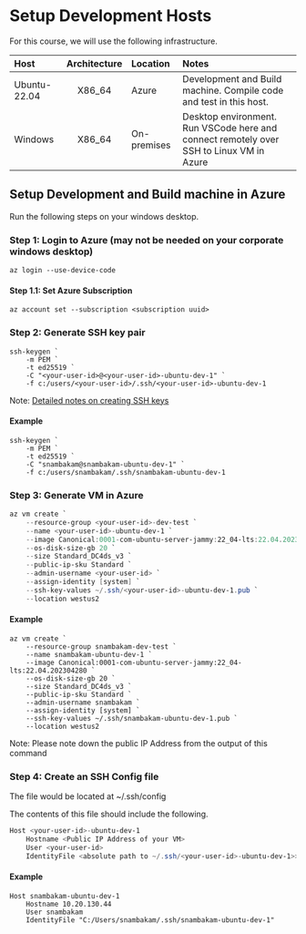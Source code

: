 # Setup Development Hosts

For this course, we will use the following infrastructure.

|  Host        | Architecture | Location    | Notes                       |
|:-------------|:------------:|:------------|:----------------------------|
| Ubuntu-22.04 | X86_64       | Azure       | Development and Build machine. Compile code and test in this host. |
| Windows      | X86_64       | On-premises | Desktop environment. Run VSCode here and connect remotely over SSH to Linux VM in Azure |

## Setup Development and Build machine in Azure

Run the following steps on your windows desktop.

### Step 1: Login to Azure (may not be needed on your corporate windows desktop)

```
az login --use-device-code
```

#### Step 1.1: Set Azure Subscription

```
az account set --subscription <subscription uuid>
```

### Step 2: Generate SSH key pair

```shell
ssh-keygen `
    -m PEM `
    -t ed25519 `
    -C "<your-user-id>@<your-user-id>-ubuntu-dev-1" `
    -f c:/users/<your-user-id>/.ssh/<your-user-id>-ubuntu-dev-1
```
Note: [Detailed notes on creating SSH keys](https://learn.microsoft.com/en-us/azure/virtual-machines/linux/create-ssh-keys-detailed)

#### Example

```
ssh-keygen `
    -m PEM `
    -t ed25519 `
    -C "snambakam@snambakam-ubuntu-dev-1" `
    -f c:/users/snambakam/.ssh/snambakam-ubuntu-dev-1
```

### Step 3: Generate VM in Azure

```powershell
az vm create `
	--resource-group <your-user-id>-dev-test `
	--name <your-user-id>-ubuntu-dev-1 `
	--image Canonical:0001-com-ubuntu-server-jammy:22_04-lts:22.04.202304280 `
	--os-disk-size-gb 20 `
	--size Standard_DC4ds_v3 `
	--public-ip-sku Standard `
	--admin-username <your-user-id> `
	--assign-identity [system] `
	--ssh-key-values ~/.ssh/<your-user-id>-ubuntu-dev-1.pub `
	--location westus2
```

#### Example

```
az vm create `
	--resource-group snambakam-dev-test `
	--name snambakam-ubuntu-dev-1 `
	--image Canonical:0001-com-ubuntu-server-jammy:22_04-lts:22.04.202304280 `
	--os-disk-size-gb 20 `
	--size Standard_DC4ds_v3 `
	--public-ip-sku Standard `
	--admin-username snambakam `
	--assign-identity [system] `
	--ssh-key-values ~/.ssh/snambakam-ubuntu-dev-1.pub `
	--location westus2
```

Note: Please note down the public IP Address from the output of this command

### Step 4: Create an SSH Config file

The file would be located at ~/.ssh/config

The contents of this file should include the following.

```powershell
Host <your-user-id>-ubuntu-dev-1
    Hostname <Public IP Address of your VM>
    User <your-user-id>
    IdentityFile <absolute path to ~/.ssh/<your-user-id>-ubuntu-dev-1>>
```

#### Example

```
Host snambakam-ubuntu-dev-1
    Hostname 10.20.130.44
    User snambakam
    IdentityFile "C:/Users/snambakam/.ssh/snambakam-ubuntu-dev-1"
```

